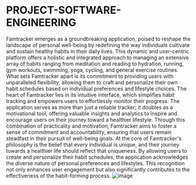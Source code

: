 # PROJECT-SOFTWARE-ENGINEERING
Famtracker emerges as a groundbreaking application, poised to reshape the landscape of personal well-being by redefining the way individuals cultivate and sustain healthy habits in their daily lives. This dynamic and user-centric platform offers a holistic and integrated approach to managing an extensive array of habits ranging from meditation and reading to hydration, running, gym workouts, swimming, yoga, cycling, and general exercise routines. What sets Famtracker apart is its commitment to providing users with unparalleled flexibility, allowing them to craft and personalize their own habit schedules based on individual preferences and lifestyle choices.
The heart of Famtracker lies in its intuitive interface, which simplifies habit tracking and empowers users to effortlessly monitor their progress. The application serves as more than just a reliable tracker; it doubles as a motivational tool, offering valuable insights and analytics to inspire and encourage users on their journey toward a healthier lifestyle. Through this combination of practicality and motivation, Famtracker aims to foster a sense of commitment and accountability, ensuring that users remain steadfast in their pursuit of well-being goals.
At the core of Famtracker's philosophy is the belief that every individual is unique, and their journey towards a healthier life should reflect that uniqueness. By allowing users to create and personalize their habit schedules, the application acknowledges the diverse nature of personal preferences and lifestyles. This recognition not only enhances user engagement but also significantly contributes to the effectiveness of the habit-forming process.
![image](https://github.com/RiyasatAli94/PROJECT-SOFTWARE-ENGINEERING/assets/118036458/4ac95bc7-abb5-41be-9ace-b0504bf05ddc)


